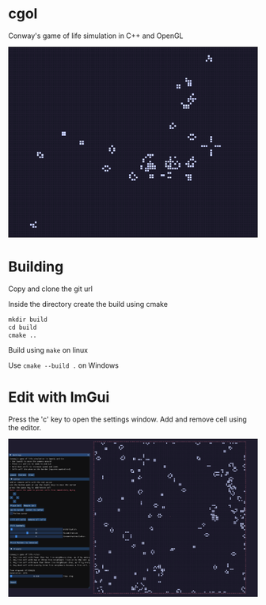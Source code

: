# cgol
Conway's game of life simulation in C++ and OpenGL

![cgol_scene](.github/cgol_scene.png)

# Building
Copy and clone the git url

Inside the directory create the build using cmake
```
mkdir build
cd build
cmake ..
```
Build using ```make``` on linux

Use ```cmake --build .``` on Windows

# Edit with ImGui
Press the 'c' key to open the settings window.
Add and remove cell using the editor.

![cgol_edit](.github/cgol_edit.png)
